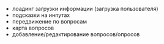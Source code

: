 - лоадинг загрузки информации (загрузка пользователя)
- подсказки на инпутах
- передвижение по вопросам
- карта вопросов
- добавление/редактирование вопросов/опросов


